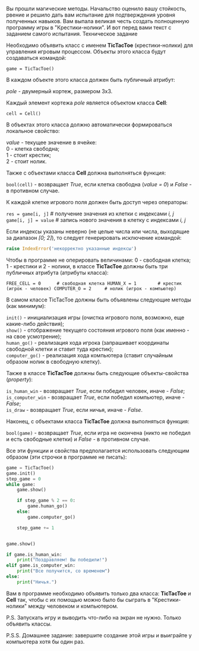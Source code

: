 Вы прошли магические методы. Начальство оценило вашу стойкость, рвение и решило дать вам испытание для подтверждения уровня полученных навыков. Вам выпала великая честь создать полноценную программу игры в "Крестики-нолики". И вот перед вами текст с заданием самого испытания.
Техническое задание

Необходимо объявить класс с именем **TicTacToe** (крестики-нолики) для управления игровым процессом. Объекты этого класса будут создаваться командой:

`game = TicTacToe()`

В каждом объекте этого класса должен быть публичный атрибут:

_pole_ - двумерный кортеж, размером 3x3.

Каждый элемент кортежа _pole_ является объектом класса **Cell**:

`cell = Cell()`

В объектах этого класса должно автоматически формироваться локальное свойство:

_value_ - текущее значение в ячейке:  
0 - клетка свободна;  
1 - стоит крестик;  
2 - стоит нолик.

Также с объектами класса **Cell** должна выполняться функция:

`bool(cell)` - возвращает _True_, если клетка свободна (_value = 0_) и _False_ - в противном случае.

К каждой клетке игрового поля должен быть доступ через операторы:

`res = game[i, j]` # получение значения из клетки с индексами _i, j_  
`game[i, j] = value` # запись нового значения в клетку с индексами _i, j_

Если индексы указаны неверно (не целые числа или числа, выходящие за диапазон _[0; 2]_), то следует генерировать исключение командой:
```python
raise IndexError('некорректно указанные индексы')
```
Чтобы в программе не оперировать величинами: 0 - свободная клетка; 1 - крестики и 2 - нолики, в классе **TicTacToe** должны быть три публичных атрибута (атрибуты класса):

`FREE_CELL = 0      # свободная клетка
HUMAN_X = 1        # крестик (игрок - человек)
COMPUTER_O = 2     # нолик (игрок - компьютер)`

В самом классе TicTacToe должны быть объявлены следующие методы (как минимум):

`init()` - инициализация игры (очистка игрового поля, возможно, еще какие-либо действия);  
`show()` - отображение текущего состояния игрового поля (как именно - на свое усмотрение);  
`human_go()` - реализация хода игрока (запрашивает координаты свободной клетки и ставит туда крестик);  
`computer_go()` - реализация хода компьютера (ставит случайным образом нолик в свободную клетку).

Также в классе **TicTacToe** должны быть следующие объекты-свойства (_property_):

`is_human_win` - возвращает _True_, если победил человек, иначе - _False_;  
`is_computer_win` - возвращает _True_, если победил компьютер, иначе - _False_;  
`is_draw` - возвращает _True_, если ничья, иначе - _False_.

Наконец, с объектами класса **TicTacToe** должна выполняться функция:

`bool(game)` - возвращает _True_, если игра не окончена (никто не победил и есть свободные клетки) и _False_ - в противном случае.

Все эти функции и свойства предполагается использовать следующим образом (эти строчки в программе не писать):
```python
game = TicTacToe()
game.init()
step_game = 0
while game:
    game.show()

    if step_game % 2 == 0:
        game.human_go()
    else:
        game.computer_go()

    step_game += 1


game.show()

if game.is_human_win:
    print("Поздравляем! Вы победили!")
elif game.is_computer_win:
    print("Все получится, со временем")
else:
    print("Ничья.")
```
Вам в программе необходимо объявить только два класса: **TicTacToe** и **Cell** так, чтобы с их помощью можно было бы сыграть в "Крестики-нолики" между человеком и компьютером.

P.S. Запускать игру и выводить что-либо на экран не нужно. Только объявить классы.

P.S.S. Домашнее задание: завершите создание этой игры и выиграйте у компьютера хотя бы один раз.